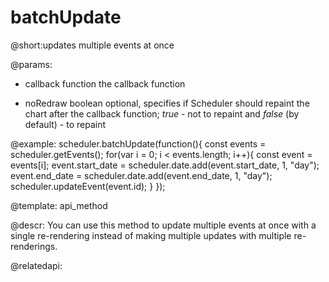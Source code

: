 batchUpdate
=============
@short:updates multiple events at once

@params:
- callback  function    the callback function
* noRedraw  boolean     optional, specifies if Scheduler should repaint the chart after the callback function; <i>true</i> - not to repaint and <i>false</i> (by default) - to repaint

@example:
scheduler.batchUpdate(function(){
    const events = scheduler.getEvents();
    for(var i = 0; i < events.length; i++){
        const event = events[i];
        event.start_date = scheduler.date.add(event.start_date, 1, "day");
        event.end_date = scheduler.date.add(event.end_date, 1, "day");
        scheduler.updateEvent(event.id);
    }
});


@template:	api_method

@descr:
You can use this method to update multiple events at once with a single re-rendering  instead of making multiple updates with multiple re-renderings.


@relatedapi:
